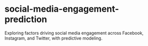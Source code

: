 # social-media-engagement-prediction
Exploring factors driving social media engagement across Facebook, Instagram, and Twitter, with predictive modeling.
